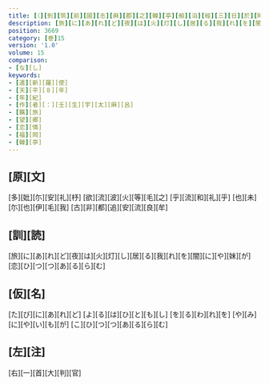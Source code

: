 ```yaml
---
title: [（][到][筑][前][國][志][麻][郡][之][韓][亭][舶][泊][經][三][日][於][時][夜][月][之][光][皎][々][流][照][奄][對][此]<[華]>[旅][情][悽][噎][各][陳][心][緒][聊][以][裁][歌][六][首][）]
description: [旅][に][あ][れ][ど][夜][は][火][灯][し][居][る][我][れ][を][闇][に][や][妹][が][恋][ひ][つ][つ][あ][る][ら][む]
position: 3669
category: [巻]15
version: '1.0'
volume: 15
comparison:
- [な][し]
keywords:
- [遣][新][羅][使]
- [天][平][８][年]
- [年][紀]
- [作][者][：][壬][生][宇][太][麻][呂]
- [羈][旅]
- [望][郷]
- [恋][情]
- [福][岡]
- [韓][亭]
---
```


## [原][文]

[多][妣][尓][安][礼][杼] [欲][流][波][火][等][毛][之] [乎][流][和][礼][乎] [也][未][尓][也][伊][毛][我] [古][非][都][追][安][流][良][牟]

## [訓][読]

[旅][に][あ][れ][ど][夜][は][火][灯][し][居][る][我][れ][を][闇][に][や][妹][が][恋][ひ][つ][つ][あ][る][ら][む]

## [仮][名]

[た][び][に][あ][れ][ど] [よ][る][は][ひ][と][も][し] [を][る][わ][れ][を] [や][み][に][や][い][も][が] [こ][ひ][つ][つ][あ][る][ら][む]

## [左][注]

[右][一][首][大][判][官]
